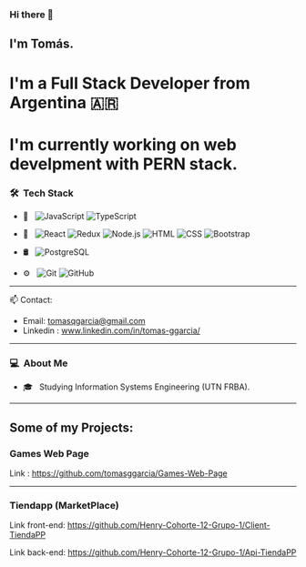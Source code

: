 ### Hi there 👋

## I'm Tomás.

# I'm a Full Stack Developer from Argentina :argentina:

# I'm currently working on web develpment with PERN stack.

### 🛠 &nbsp;Tech Stack

- 📝 &nbsp;
  ![JavaScript](https://img.shields.io/badge/-JavaScript-333333?style=flat&logo=javascript)
  ![TypeScript](https://img.shields.io/badge/-TypeScript-333333?style=flat&logo=typescript)

- 🔧 &nbsp;
  ![React](https://img.shields.io/badge/-React-333333?style=flat&logo=react)
  ![Redux](https://img.shields.io/badge/-Redux-333333?style=flat&logo=redux)
  ![Node.js](https://img.shields.io/badge/-Node.js-333333?style=flat&logo=node.js)
  ![HTML](https://img.shields.io/badge/-HTML-333333?style=flat&logo=HTML5)
  ![CSS](https://img.shields.io/badge/-CSS-333333?style=flat&logo=CSS3&logoColor=1572B6)
  ![Bootstrap](https://img.shields.io/badge/-Bootstrap-333333?style=flat&logo=bootstrap&logoColor=563D7C)
- 🛢 &nbsp;
  ![PostgreSQL](https://img.shields.io/badge/PostgreSQL-333333?style=flat&logo=postgresql&logoColor=white)
- ⚙️ &nbsp;
  ![Git](https://img.shields.io/badge/-Git-333333?style=flat&logo=git)
  ![GitHub](https://img.shields.io/badge/-GitHub-333333?style=flat&logo=github)

---
 :mailbox: Contact:
- Email: tomasqgarcia@gmail.com
- Linkedin : www.linkedin.com/in/tomas-ggarcia/

---

### 💻 &nbsp;About Me 

- 🎓 &nbsp; Studying Information Systems Engineering (UTN FRBA).

---

## Some of my Projects:

### Games Web Page
Link : https://github.com/tomasggarcia/Games-Web-Page

---
### Tiendapp (MarketPlace)
Link front-end: https://github.com/Henry-Cohorte-12-Grupo-1/Client-TiendaPP

Link back-end: https://github.com/Henry-Cohorte-12-Grupo-1/Api-TiendaPP




